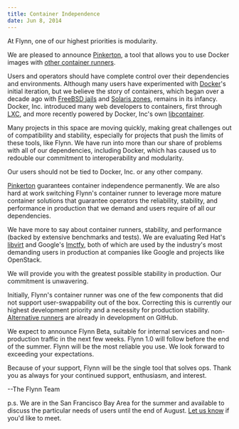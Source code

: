 ```yaml
---
title: Container Independence
date: Jun 8, 2014
---
```


At Flynn, one of our highest priorities is modularity.

We are pleased to announce [Pinkerton](https://github.com/flynn/pinkerton), a tool that allows you to use Docker images with [other container runners](https://github.com/containers/container-rfc#support-matrix).

Users and operators should have complete control over their dependencies and environments. Although many users have experimented with [Docker](http://www.docker.com/)'s initial iteration, but we believe the story of containers, which began over a decade ago with [FreeBSD jails](https://en.wikipedia.org/wiki/FreeBSD_jail) and [Solaris zones](https://en.wikipedia.org/wiki/Solaris_Containers), remains in its infancy. Docker, Inc. introduced many web developers to containers, first through [LXC](http://linuxcontainers.org), and more recently powered by Docker, Inc's own [libcontainer](https://github.com/dotcloud/docker/tree/master/pkg/libcontainer).

Many projects in this space are moving quickly, making great challenges out of compatibility and stability, especially for projects that push the limits of these tools, like Flynn. We have run into more than our share of problems with all of our dependencies, including Docker, which has caused us to redouble our commitment to interoperability and modularity.

Our users should not be tied to Docker, Inc. or any other company.

[Pinkerton](https://github.com/flynn/pinkerton) guarantees container independence permanently. We are also hard at work switching Flynn's container runner to leverage more mature container solutions that guarantee operators the reliability, stability, and performance in production that we demand and users require of all our dependencies.

We have more to say about container runners, stability, and performance (backed by extensive benchmarks and tests). We are evaluating Red Hat's [libvirt](http://libvirt.org/) and Google's [lmctfy](https://github.com/google/lmctfy), both of which are used by the industry's most demanding users in production at companies like Google and projects like OpenStack.

We will provide you with the greatest possible stability in production. Our commitment is unwavering.

Initially, Flynn's container runner was one of the few components that did not support user-swappability out of the box. Correcting this is currently our highest development priority and a necessity for production stability. [Alternative runners](https://github.com/flynn/flynn-host/tree/libvirt) are already in development on GitHub.

We expect to announce Flynn Beta, suitable for internal services and non-production traffic in the next few weeks. Flynn 1.0 will follow before the end of the summer. Flynn will be the most reliable you use. We look forward to exceeding your expectations.

Because of your support, Flynn will be the single tool that solves ops. Thank you as always for your continued support, enthusiasm, and interest.

--The Flynn Team

p.s. We are in the San Francisco Bay Area for the summer and available to discuss the particular needs of users until the end of August. [Let us know](mailto:contact@flynn.io) if you'd like to meet.
